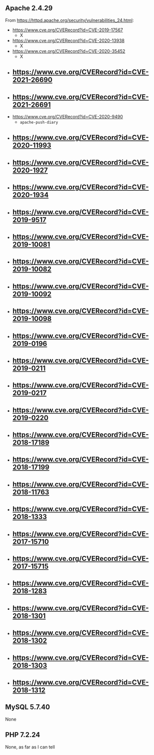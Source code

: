## Apache 2.4.29

From https://httpd.apache.org/security/vulnerabilities_24.html:

- https://www.cve.org/CVERecord?id=CVE-2019-17567
  - X
- https://www.cve.org/CVERecord?id=CVE-2020-13938
  - X
- https://www.cve.org/CVERecord?id=CVE-2020-35452
  - X
- https://www.cve.org/CVERecord?id=CVE-2021-26690
  - 
- https://www.cve.org/CVERecord?id=CVE-2021-26691
  - 
- https://www.cve.org/CVERecord?id=CVE-2020-9490
  - `apache-push-diary`
- https://www.cve.org/CVERecord?id=CVE-2020-11993
  - 
- https://www.cve.org/CVERecord?id=CVE-2020-1927
  - 
- https://www.cve.org/CVERecord?id=CVE-2020-1934
  - 
- https://www.cve.org/CVERecord?id=CVE-2019-9517
  - 
- https://www.cve.org/CVERecord?id=CVE-2019-10081
  - 
- https://www.cve.org/CVERecord?id=CVE-2019-10082
  - 
- https://www.cve.org/CVERecord?id=CVE-2019-10092
  - 
- https://www.cve.org/CVERecord?id=CVE-2019-10098
  - 
- https://www.cve.org/CVERecord?id=CVE-2019-0196
  - 
- https://www.cve.org/CVERecord?id=CVE-2019-0211
  - 
- https://www.cve.org/CVERecord?id=CVE-2019-0217
  - 
- https://www.cve.org/CVERecord?id=CVE-2019-0220
  - 
- https://www.cve.org/CVERecord?id=CVE-2018-17189
  - 
- https://www.cve.org/CVERecord?id=CVE-2018-17199
  - 
- https://www.cve.org/CVERecord?id=CVE-2018-11763
  - 
- https://www.cve.org/CVERecord?id=CVE-2018-1333
  - 
- https://www.cve.org/CVERecord?id=CVE-2017-15710
  - 
- https://www.cve.org/CVERecord?id=CVE-2017-15715
  - 
- https://www.cve.org/CVERecord?id=CVE-2018-1283
  - 
- https://www.cve.org/CVERecord?id=CVE-2018-1301
  - 
- https://www.cve.org/CVERecord?id=CVE-2018-1302
  - 
- https://www.cve.org/CVERecord?id=CVE-2018-1303
  - 
- https://www.cve.org/CVERecord?id=CVE-2018-1312
  - 

## MySQL 5.7.40

None

## PHP 7.2.24

None, as far as I can tell
